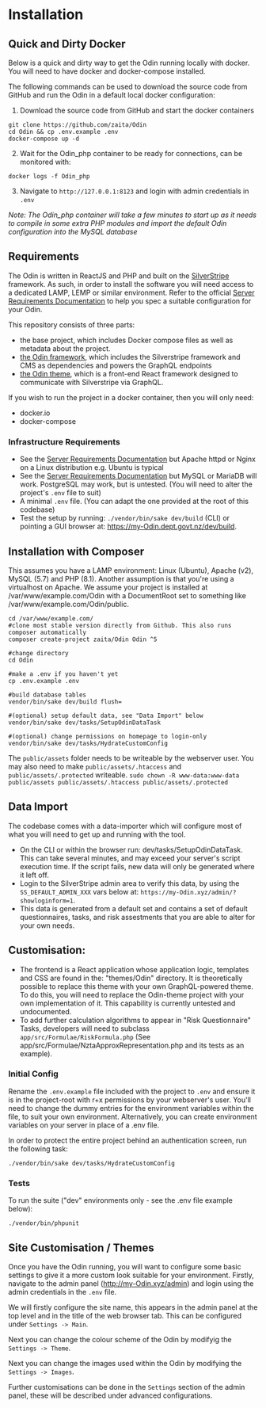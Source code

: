 # Installation

## Quick and Dirty Docker
Below is a quick and dirty way to get the Odin running locally with docker. You will need to have docker and docker-compose installed.

The following commands can be used to download the source code from GitHub and run the Odin in a default local docker configuration:
1. Download the source code from GitHub and start the docker containers
```none
git clone https://github.com/zaita/Odin
cd Odin && cp .env.example .env
docker-compose up -d
```
2. Wait for the Odin_php container to be ready for connections, can be monitored with:
```none
docker logs -f Odin_php
```
3. Navigate to `http://127.0.0.1:8123` and login with admin credentials in `.env`

_Note: The Odin_php container will take a few minutes to start up as it needs to compile in some extra PHP modules and import the default Odin configuration into the MySQL database_

## Requirements
The Odin is written in ReactJS and PHP and built on the [SilverStripe](https://silverstripe.org) framework. As such, in order to install the software you will need access to a dedicated LAMP, LEMP or similar environment. Refer to the official [Server Requirements Documentation](https://docs.silverstripe.org/en/4/getting_started/server_requirements/) to help you spec a suitable configuration for your Odin.

This repository consists of three parts:
* the base project, which includes Docker compose files as well as metadata about the project.
* [the Odin framework](https://github.com/zaita/Odin-framework), which includes the Silverstripe framework and CMS as dependencies and powers the GraphQL endpoints
* [the Odin theme](https://github.com/zaita/Odin-theme), which is a front-end React framework designed to communicate with Silverstripe via GraphQL.

If you wish to run the project in a docker container, then you will only need:
* docker.io
* docker-compose

### Infrastructure Requirements
* See the [Server Requirements Documentation](https://docs.silverstripe.org/en/4/getting_started/server_requirements/) but Apache httpd or Nginx on a Linux distribution e.g. Ubuntu is typical
* See the [Server Requirements Documentation](https://docs.silverstripe.org/en/4/getting_started/server_requirements/) but MySQL or MariaDB will work. PostgreSQL may work, but is untested. (You will need to alter the project's `.env` file to suit)
* A minimal `.env` file. (You can adapt the one provided at the root of this codebase)
* Test the setup by running: `./vendor/bin/sake dev/build` (CLI) or pointing a GUI browser at: https://my-Odin.dept.govt.nz/dev/build.

## Installation with Composer
This assumes you have a LAMP environment: Linux (Ubuntu), Apache (v2), MySQL (5.7) and PHP (8.1). Another assumption is that you're using a virtualhost on Apache. We assume your project is installed at /var/www/example.com/Odin with a DocumentRoot set to something like /var/www/example.com/Odin/public.

```none
cd /var/www/example.com/
#clone most stable version directly from Github. This also runs composer automatically
composer create-project zaita/Odin Odin ^5

#change directory
cd Odin

#make a .env if you haven't yet
cp .env.example .env

#build database tables
vendor/bin/sake dev/build flush=

#(optional) setup default data, see "Data Import" below
vendor/bin/sake dev/tasks/SetupOdinDataTask 

#(optional) change permissions on homepage to login-only
vendor/bin/sake dev/tasks/HydrateCustomConfig
```

The `public/assets` folder needs to be writeable by the webserver user. You may also need to make `public/assets/.htaccess` and `public/assets/.protected` writeable. 
`sudo chown -R www-data:www-data public/assets public/assets/.htaccess public/assets/.protected`

## Data Import
The codebase comes with a data-importer which will configure most of what you will need to get up and running with the tool.

* On the CLI or within the browser run: dev/tasks/SetupOdinDataTask. This can take several minutes, and may exceed your server's script execution time. If the script fails, new data will only be generated where it left off.
* Login to the SilverStripe admin area to verify this data, by using the `SS_DEFAULT_ADMIN_XXX` vars below at: `https://my-Odin.xyz/admin/?showloginform=1`. 
* This data is generated from a default set and contains a set of default questionnaires, tasks, and risk assestments that you are able to alter for your own needs. 

## Customisation:
* The frontend is a React application whose application logic, templates and CSS are found in the: "themes/Odin" directory. It is theoretically possible to replace this theme with your own GraphQL-powered theme. To do this, you will need to replace the Odin-theme project with your own implementation of it. This capability is currently untested and undocumented.
* To add further calculation algorithms to appear in "Risk Questionnaire" Tasks, developers will need to subclass `app/src/Formulae/RiskFormula.php` (See app/src/Formulae/NztaApproxRepresentation.php and its tests as an example).

### Initial Config
Rename the `.env.example` file included with the project to `.env` and ensure it is in the project-root with r+x permissions by your webserver's user. You'll need to change the dummy entries for the environment variables within the file, to suit your own environment. Alternatively, you can create environment variables on your server in place of a .env file.

In order to protect the entire project behind an authentication screen, run the following task:

```none
./vendor/bin/sake dev/tasks/HydrateCustomConfig
```

### Tests

To run the suite ("dev" environments only - see the .env file example below):

```none
./vendor/bin/phpunit
```

## Site Customisation / Themes
Once you have the Odin running, you will want to configure some basic settings to give it a more custom look suitable for your environment.
Firstly, navigate to the admin panel (http://my-Odin.xyz/admin) and login using the admin credentials in the `.env` file.

We will firstly configure the site name, this appears in the admin panel at the top level and in the title of the web browser tab.
This can be configured under `Settings -> Main`.

Next you can change the colour scheme of the Odin by modifyig the `Settings -> Theme`.

Next you can change the images used within the Odin by modifying the `Settings -> Images`.

Further customisations can be done in the `Settings` section of the admin panel, these will be described under advanced configurations.
